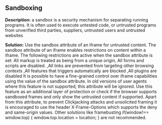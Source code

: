 
Sandboxing
-------

**Description:**
a sandbox is a security mechanism for separating running programs. It is often used to execute untested code, or untrusted programs from unverified third parties, suppliers, untrusted users and untrusted websites


**Solution:**
Use the sandbox attribute of an iframe for untrusted content. The sandbox attribute of an iframe enables restrictions on content within a iframe. The following restrictions are active when the sandbox attribute is set: All markup is treated as being from a unique origin, All forms and scripts are disabled. ,All links are prevented from targeting other browsing contexts ,All features that triggers automatically are blocked ,All plugins are disabled It is possible to have a fine-grained control over iframe capabilities using the value of the sandbox attribute. In old versions of user agents where this feature is not supported, this attribute will be ignored. Use this feature as an additional layer of protection or check if the browser supports sandboxed frames and only show the untrusted content if supported. Apart from this attribute, to prevent Clickjacking attacks and unsolicited framing it is encouraged to use the header X-Frame-Options which supports the deny and same-origin values. Other solutions like framebusting if(window!== window.top) { window.top.location = location; } are not recommended.

	